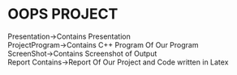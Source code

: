 # OOPS PROJECT
Presentation->Contains Presentation<br>
ProjectProgram->Contains C++ Program Of Our Program<br>
ScreenShot->Contains Screenshot of Output<br>
Report Contains->Report Of Our Project and Code written in Latex<br>


